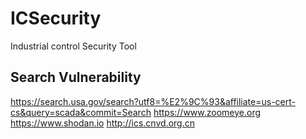 # ICSecurity
Industrial control Security Tool

## Search Vulnerability

https://search.usa.gov/search?utf8=%E2%9C%93&affiliate=us-cert-cs&query=scada&commit=Search
https://www.zoomeye.org
https://www.shodan.io
http://ics.cnvd.org.cn
